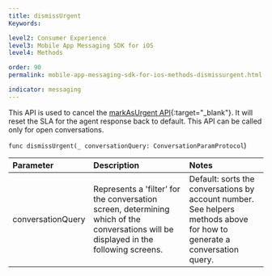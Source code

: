 ```yaml
---
title: dismissUrgent
Keywords:

level2: Consumer Experience
level3: Mobile App Messaging SDK for iOS
level4: Methods

order: 90
permalink: mobile-app-messaging-sdk-for-ios-methods-dismissurgent.html

indicator: messaging
---
```


This API is used to cancel the [markAsUrgent API](consumer-experience-ios-sdk-markasurgent.html){:target="_blank"}. It will reset the SLA for the agent response back to default.  This API can be called only for open conversations.

`func dismissUrgent(_ conversationQuery: ConversationParamProtocol`)

| Parameter | Description | Notes |
| :--- | :--- | :--- |
| conversationQuery | Represents a 'filter’ for the conversation screen, determining which of the conversations will be displayed in the following screens. | Default: sorts the conversations by account number. <br> See helpers methods above for how to generate a conversation query. |

